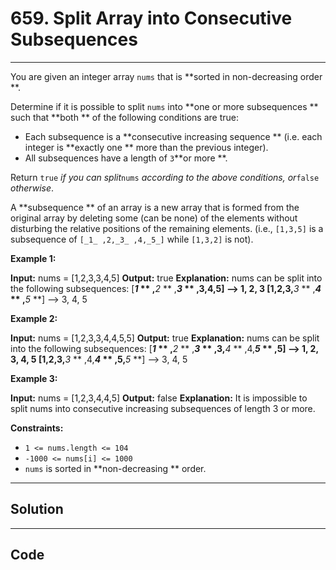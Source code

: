 # 659. Split Array into Consecutive Subsequences

---

You are given an integer array `nums` that is **sorted in non-decreasing order **.

Determine if it is possible to split `nums` into **one or more subsequences ** such that **both ** of the following conditions are true:

  * Each subsequence is a **consecutive increasing sequence ** (i.e. each integer is **exactly one ** more than the previous integer).
  * All subsequences have a length of `3`**or more **.



Return `true` _if you can split_`nums` _according to the above conditions, or_`false` _otherwise_.

A **subsequence ** of an array is a new array that is formed from the original array by deleting some (can be none) of the elements without disturbing the relative positions of the remaining elements. (i.e., `[1,3,5]` is a subsequence of `[_1_ ,2,_3_ ,4,_5_]` while `[1,3,2]` is not).

 

**Example 1:**


**Input:** nums = [1,2,3,3,4,5]
**Output:** true
**Explanation:** nums can be split into the following subsequences:
[**_1_ ** ,**_2_ ** ,**_3_ ** ,3,4,5] --> 1, 2, 3
[1,2,3,**_3_ ** ,**_4_ ** ,**_5_ **] --> 3, 4, 5


**Example 2:**


**Input:** nums = [1,2,3,3,4,4,5,5]
**Output:** true
**Explanation:** nums can be split into the following subsequences:
[**_1_ ** ,**_2_ ** ,**_3_ ** ,3,**_4_ ** ,4,**_5_ ** ,5] --> 1, 2, 3, 4, 5
[1,2,3,**_3_ ** ,4,**_4_ ** ,5,**_5_ **] --> 3, 4, 5


**Example 3:**


**Input:** nums = [1,2,3,4,4,5]
**Output:** false
**Explanation:** It is impossible to split nums into consecutive increasing subsequences of length 3 or more.


 

**Constraints:**

  * `1 <= nums.length <= 104`
  * `-1000 <= nums[i] <= 1000`
  * `nums` is sorted in **non-decreasing ** order.

---

## Solution



---

## Code
```python


```